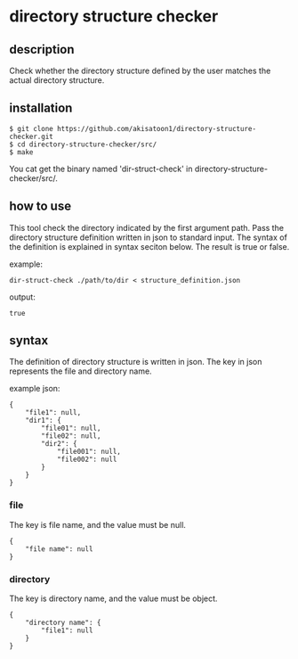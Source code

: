# directory structure checker
## description
Check whether the directory structure defined by the user matches the actual directory structure.
## installation
```
$ git clone https://github.com/akisatoon1/directory-structure-checker.git
$ cd directory-structure-checker/src/
$ make
```
You cat get the binary named 'dir-struct-check' in directory-structure-checker/src/.
## how to use
This tool check the directory indicated by the first argument path. Pass the directory structure definition written in json to standard input. The syntax of the definition is explained in syntax seciton below. The result is true or false.
  
example:
```
dir-struct-check ./path/to/dir < structure_definition.json
```
output:
```
true
```
## syntax
The definition of directory structure is written in json. The key in json represents the file and directory name.
  
example json:
```
{
    "file1": null,
    "dir1": {
        "file01": null,
        "file02": null,
        "dir2": {
            "file001": null,
            "file002": null
        }
    }
}
```
### file
The key is file name, and the value must be null.
```
{
    "file name": null
}
```
### directory
The key is directory name, and the value must be object.
```
{
    "directory name": {
        "file1": null
    }
}
```
